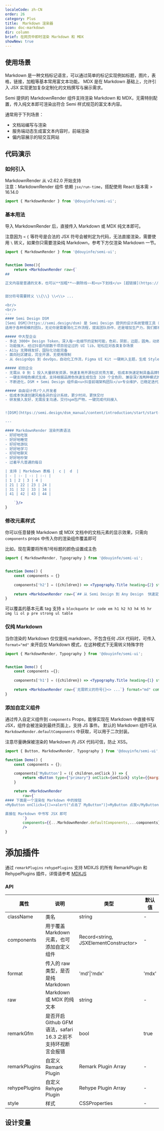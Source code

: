 ```yaml
---
localeCode: zh-CN
order: 26
category: Plus
title:  Markdown 渲染器
icon: doc-markdown
dir: column
brief: 在网页中即时渲染 Markdown 和 MDX
showNew: true
---
```


## 使用场景

Markdown 是一种文档标记语言，可以通过简单的标记实现例如标题，图片，表格，链接，加粗等基本常用富文本功能。
MDX 是在 Markdown 基础上，允许引入 JSX 实现更加复杂定制化的文档撰写与展示需求。

Semi 提供的 MarkdownRender 组件支持渲染 Markdown 和 MDX，无需特别配置，传入纯文本即可渲染出符合 Semi 样式规范的富文本内容。


通常用于下列场景：
- 文档站编写与渲染
- 服务端动态生成富文本内容时，前端渲染
- 偏内容展示的轻交互网站


## 代码演示

### 如何引入

MarkdownRender 从 v2.62.0 开始支持  
注意：MarkdownRender 组件 依赖 `jsx/run-time`，搭配使用 React 版本需 > 16.14.0  

```jsx
import { MarkdownRender } from '@douyinfe/semi-ui';
```


### 基本用法
导入 MarkdownRender 后，直接传入 Markdown 或 MDX 纯文本即可。

注意因为 `<` `{` 等符号是合法的 JSX 符号会被判定为代码，无法直接渲染，需要使用 `\` 转义，如果你只需要渲染纯 Markdown，参考下方仅渲染 Markdown 一节。

```jsx live=true dir="column"
import { MarkdownRender } from '@douyinfe/semi-ui';


function Demo(){
    return <MarkdownRender raw={`
## 

正文内容是普通的文本，也可以**加粗**~~删除线~~和<u>下划线</u> [超链接](https://semi.design) 等 Markdown 与 HTML 的基本语法所支持的富文本，也支持 emoji 🍰


部分符号需要转义 \\{\\} \\<\\> ...

<br/>
<br/>
---
#### Semi Design DSM
[Semi DSM](https://semi.design/dsm) 是 Semi Design 提供的设计系统管理工具（Design System Management），支持全局、组件级别的样式定制，并在 Figma 和前端代码之间保持同步  
适用于各种规模的团队，无论你是需要简化工作流程，提高团队协作，还是增加生产力，我们都有适合你的功能

##### 中大型企业
- 多达 3000+ Design Token，深入每一处细节的定制可能，色彩，阴影，边距，圆角，动效，渲染结构均可自由定制，告别 ~~CSS 硬编码~~
- 功能强大，经过抖音内部数千项目验证过的 UI lib，轻松应对各类复杂场景
- A11y 无障碍友好，国际化功能完备
- 面向社区建设，完全开源，无使用限制
- 从 designOps 到 devOps，自动化工作流，Figma UI Kit 一键刷入主题，生成 Style Guideline，研发一行 npm 代码配置接入

##### 初创企业
- 无需从 0 到 1 投入大量研发资源，快速复用开源社区优秀方案, 低成本快速定制具备品牌特色的设计系统。
- 一键支持暗色模式生成，支持根据品牌色快速生成包含 320 个全色阶、兼容深/浅两种模式的色彩系统，并支持动态切换
- 不断进化，DSM + Semi Design 组件由<u>抖音前端架构团队</u>专业维护，已稳定迭代五年+，值得信赖

##### 自由设计师/个人开发者
- 低成本快速创建风格各异的设计系统，更少时间，更快交付
- 研发接入友好，无需反复沟通，交付npm包产物，一键完成代码接入


![DSM](https://semi.design/dsm_manual/content/introduction/start/start-intro.png)

---

#### MarkdownRender 渲染列表语法
- 好好地吃饭
- 好好地睡觉
- 好好地游玩
- 好好地学习
- 好好地聊天
- 好好地吵架
- 过着平凡普通的每日 

| 支持 | Markdown 表格 |  c |  d  |
| - | :- | -: | :-: |
| 1 | 2 | 3 | 4 |
| 21 | 22 | 23 | 24 |
| 31 | 32 | 33 | 34 |
| 41 | 42 | 43 | 44 |

    `}/>
}

```

### 修改元素样式

你可以任意替换 Markdown 或 MDX 文档中的文档元素的显示效果，只需向 `components` props 中传入你的渲染组件覆盖即可

比如，现在需要将所有1号标题的颜色设置成主色

```jsx live=true dir="column"
import { MarkdownRender, Typography } from '@douyinfe/semi-ui';


function Demo() {
    const components = {}
    
    components['h2'] = ({children}) => <Typography.Title heading={2} style={{color:"var(--semi-color-text-2)"}}>{children}</Typography.Title>
    
    return <MarkdownRender raw={`## 从 Semi Design 到 Any Design  快速定义你的设计系统，并应用在设计稿和代码中`} components={components} />
}


```

可以覆盖的基本元素 tag 支持 `a blockquote br code em h1 h2 h3 h4 h5 hr img li ol p pre strong ul table`

### 仅纯 Markdown
当你渲染的 Markdown 仅仅是纯 markdown，不包含任何 JSX 代码时，可传入 `format="md"` 来开启仅 Markdown 模式，在这种模式下无需转义特殊字符

```jsx live=true
import { MarkdownRender, Typography } from '@douyinfe/semi-ui';


function Demo() {
    const components ={};
    
    components['h1'] = ({children}) => <Typography.Title heading={1} style={{color:"var(--semi-color-primary)"}}>{children}</Typography.Title>
    
    return <MarkdownRender raw={`无需转义的符号{}<> ...`} format="md" components={components} />
}

```

### 添加自定义组件

通过传入自定义组件到 `components` Props，能够实现在 Markdown 中直接书写 JSX，组件会被渲染到最终页面上，支持 JS 事件。
默认的 Markdown 组件可从 `MarkdownRender.defaultComponents` 中获取，可以用于二次封装。

<Notice type="primary" title="注意事项">
  <div>注意尽量确保被渲染的 Markdown 内 JSX 代码可信，防止 XSS。</div>
</Notice>


```jsx live=true
import { Button, MarkdownRender, Typography } from '@douyinfe/semi-ui';

function Demo() {
    const components = {};

    components['MyButton'] = ({ children,onClick }) => {
        return <Button type={"primary"} onClick={onClick} style={{marginBottom:"12px"}}> {children} </Button>
    }

    return <MarkdownRender 
        raw={`
#### 下面是一个渲染在 Markdown 中的按钮
<MyButton onClick={()=>alert("点击了 MyButton")}>MyButton 点我</MyButton>

直接在 Markdown 中书写 JSX 即可
        `}
        components={{...MarkdownRender.defaultComponents,...components}}
        />
}


```

# 添加插件

通过 `remarkPlugins` `rehypePlugins` 支持 MDXJS 的所有 RemarkPlugin 和 RehypePlugins 插件，详情请参考 [MDXJS](https://mdxjs.com/docs/extending-mdx/)



### API

| 属性         | 说明                                          | 类型                                   | 默认值   |
|------------|---------------------------------------------|--------------------------------------|-------|
| className | 类名                                          | string                               | -   |
| components | 用于覆盖 Markdown 元素，也可添加自定义组件                  | Record<string, JSXElementConstructor> | -     |
| format     | 传入的 raw 类型，是否是纯 Markdown                    | 'md'\|'mdx'                          | 'mdx' |
| raw        | Markdown 或 MDX 的纯文本                         | string                               | -     |
| remarkGfm | 是否开启 Github GFM 语法，safari 16.3 之前不支持环视断言会报错 | bool | true |
| remarkPlugins | 自定义 Remark Plugin                           | Remark Plugin Array                | - |
| rehypePlugins | 自定义 Rehype Plugin                           | Rehype Plugin Array               | - |
| style | 样式                                          | CSSProperties                        | - |

## 设计变量

<DesignToken/>

